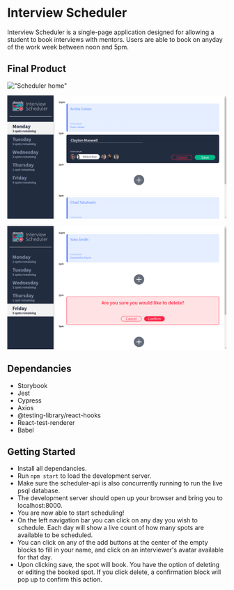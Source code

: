 # Interview Scheduler

Interview Scheduler is a single-page application designed for allowing a student to book interviews with mentors.  Users are able to book on anyday of the work week between noon and 5pm.  

## Final Product

!["Scheduler home"]()

!["Scheduler add"](https://github.com/jsarnecki/scheduler/blob/master/public/Screenshot%20from%202022-03-30%2020-10-28.png?raw=true)

!["Scheduler confirm delete"](https://github.com/jsarnecki/scheduler/blob/master/public/Screenshot%20from%202022-03-30%2020-11-00.png?raw=true)

## Dependancies

- Storybook 
- Jest
- Cypress
- Axios
- @testing-library/react-hooks
- React-test-renderer
- Babel

## Getting Started

- Install all dependancies.
- Run `npm start` to load the development server.
- Make sure the scheduler-api is also concurrently running to run the live psql database.
- The development server should open up your browser and bring you to localhost:8000.
- You are now able to start scheduling!
- On the left navigation bar you can click on any day you wish to schedule.  Each day will show a live count of how many spots are available to be scheduled.
- You can click on any of the add buttons at the center of the empty blocks to fill in your name, and click on an interviewer's avatar available for that day.
- Upon clicking save, the spot will book.  You have the option of deleting or editing the booked spot.  If you click delete, a confirmation block will pop up to confirm this action.  